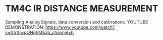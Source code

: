 # TM4C IR DISTANCE MEASUREMENT
 Sampling Analog Signals, data conversion and calibrations.
YOUTUBE DEMONSTRATION: https://www.youtube.com/watch?v=Gb1LwpQNqhM&ab_channel=b
